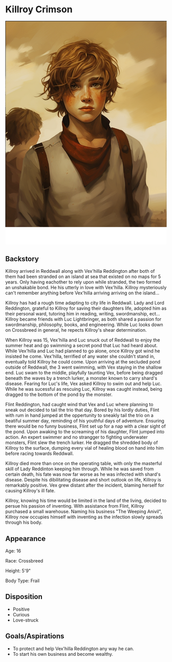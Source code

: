 # Killroy Crimson

![](KillroyCrimson.png)

## Backstory

Killroy arrived in Reddwall along with Vex'hilla Reddington after both of them had been stranded on an island at sea that existed on no maps for 5 years. Only having eachother to rely upon while stranded, the two formed an unshakable bond. He his utterly in love with Vex'hilla. Killroy mysteriously can't remember anything before Vex'hilla arriving arriving on the island...

Killroy has had a rough time adapting to city life in Reddwall. Lady and Lord Reddington, grateful to Killroy for saving their daughters life, adopted him as their personal ward, tutoring him in reading, writing, swordmanship, ect... Killroy became friends with Luc Lightbringer, as both shared a passion for swordmanship, philosophy, books, and engineering. While Luc looks down on Crossbreed in general, he repects Killroy's shear determination.

When Killroy was 15, Vex'hilla and Luc snuck out of Reddwall to enjoy the summer heat and go swimming a secret pond that Luc had heard about. While Vex'hilla and Luc had planned to go alone, once Killroy got wind he insisted he come. Vex'hilla, terrified of any water she couldn't stand in, eventually told Killroy he could come. Upon arriving at the secluded pond outside of Reddwall, the 3 went swimming, with Vex staying in the shallow end. Luc swam to the middle, playfully taunting Vex, before being dragged beneath the waves by a trench lurker, a monster known to carry shard's disease. Fearing for Luc's life, Vex asked Killroy to swim out and help Luc. While he was sucessful as rescuing Luc, Killroy was caught instead, being dragged to the bottom of the pond by the monster.

Flint Reddington, had caught wind that Vex and Luc where planning to sneak out decided to tail the trio that day. Bored by his lordly duties, Flint with rum in hand jumped at the oppertunity to sneakly tail the trio on a beatiful summer day, reminding of his youthful days of adventure. Ensuring there would be no funny business, Flint set up for a nap with a clear sight of the pond. Upon awaking to the screaming of his daughter, Flint jumped into action. An expert swimmer and no strangger to fighting underwater monsters, Flint slew the trench lurker. He dragged the shredded body of Killroy to the surface, dumping every vial of healing blood on hand into him before racing towards Reddwall.

Killroy died more than once on the operating table, with only the masterful skill of Lady Reddinton keeping him through. While he was saved from certain death, his fate was now far worse as he was infected with shard's disease. Despite his dibilitating disease and short outlook on life, Killroy is remarkably positive. Vex grew distant after the incident, blaming herself for causing Killroy's ill fate.

Killroy, knowing his time would be limited in the land of the living, decided to persue his passion of inventing. With assistance from Flint, Killroy purchased a small warehouse. Naming his business "The Weeping Anivil", Killroy now occupies himself with inventing as the infection slowly spreads through his body.

## Appearance

Age: 16

Race: Crossbreed

Height: 5'9"

Body Type: Frail

## Disposition

- Positive
- Curious
- Love-struck

## Goals/Aspirations

- To protect and help Vex'hilla Reddington any way he can.
- To start his own business and become wealthy.
